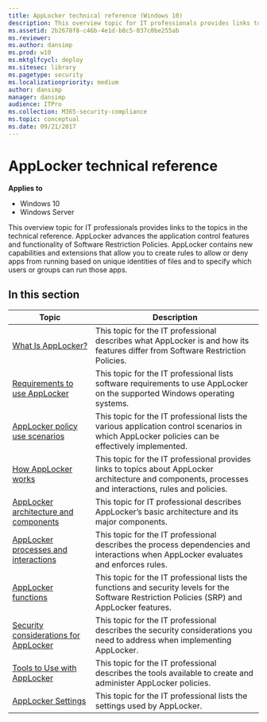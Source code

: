 ```yaml
---
title: AppLocker technical reference (Windows 10)
description: This overview topic for IT professionals provides links to the topics in the technical reference.
ms.assetid: 2b2678f8-c46b-4e1d-b8c5-037c0be255ab
ms.reviewer: 
ms.author: dansimp
ms.prod: w10
ms.mktglfcycl: deploy
ms.sitesec: library
ms.pagetype: security
ms.localizationpriority: medium
author: dansimp
manager: dansimp
audience: ITPro
ms.collection: M365-security-compliance
ms.topic: conceptual
ms.date: 09/21/2017
---
```


# AppLocker technical reference

**Applies to**
 -   Windows 10 
 -   Windows Server

This overview topic for IT professionals provides links to the topics in the technical reference.
AppLocker advances the application control features and functionality of Software Restriction Policies. AppLocker contains new capabilities and extensions that allow you to create rules to allow or deny apps from running based on unique identities of files and to specify which users or groups can run those apps.

## In this section

| Topic | Description |
| - | - |
| [What Is AppLocker?](what-is-applocker.md) | This topic for the IT professional describes what AppLocker is and how its features differ from Software Restriction Policies. |
| [Requirements to use AppLocker](requirements-to-use-applocker.md) | This topic for the IT professional lists software requirements to use AppLocker on the supported Windows operating systems. |
| [AppLocker policy use scenarios](applocker-policy-use-scenarios.md) | This topic for the IT professional lists the various application control scenarios in which AppLocker policies can be effectively implemented. |
| [How AppLocker works](how-applocker-works-techref.md) | This topic for the IT professional provides links to topics about AppLocker architecture and components, processes and interactions, rules and policies. |
| [AppLocker architecture and components](applocker-architecture-and-components.md) | This topic for IT professional describes AppLocker’s basic architecture and its major components. | 
| [AppLocker processes and interactions](applocker-processes-and-interactions.md) | This topic for the IT professional describes the process dependencies and interactions when AppLocker evaluates and enforces rules. | 
| [AppLocker functions](applocker-functions.md) | This topic for the IT professional lists the functions and security levels for the Software Restriction Policies (SRP) and AppLocker features. | 
| [Security considerations for AppLocker](security-considerations-for-applocker.md) | This topic for the IT professional describes the security considerations you need to address when implementing AppLocker. | 
| [Tools to Use with AppLocker](tools-to-use-with-applocker.md) | This topic for the IT professional describes the tools available to create and administer AppLocker policies. | 
| [AppLocker Settings](applocker-settings.md) | This topic for the IT professional lists the settings used by AppLocker. | 
